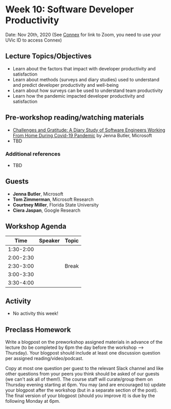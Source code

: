 # Week 10: Software Developer Productivity

Date: Nov 20th, 2020
(See [Connex]( https://connex.csc.uvic.ca/portal/site/emse2020) for link to Zoom, you need to use your UVic ID to access Connex)

## Lecture Topics/Objectives

- Learn about the factors that impact with developer productivity and satisfaction
- Learn about methods (surveys and diary studies) used to understand and predict developer productivity and well-being
- Learn about how surveys can be used to understand team productivity
- Learn how the pandemic impacted developer productivity and satisfaction

## Pre-workshop reading/watching materials
- [Challenges and Gratitude: A Diary Study of Software Engineers Working From Home During Covid-19 Pandemic](https://www.microsoft.com/en-us/research/publication/challenges-and-gratitude-a-diary-study-of-software-engineers-working-from-home-during-covid-19-pandemic/) by Jenna Butler, Microsoft
- TBD


### Additional references
- TBD

## Guests
- **Jenna Butler**, Microsoft
- **Tom Zimmerman**, Microsoft Research
- **Courtney Miller**, Florida State University
- **Ciera Jaspan**, Google Research

## Workshop Agenda 

| Time | Speaker | Topic | 
| ------- | ------------------- | --------------------------------- | 
| 1:30-2:00 |  |  | 
| 2:00-2:30 |  |  |
| 2:30-3:00 |  | Break |
| 3:00-3:30 | | |
| 3:30-4:00 | | |


## Activity
- No activity this week!

## Preclass Homework

Write a blogpost on the preworkshop assigned materials in advance of the lecture 
(to be completed by 6pm the day before the workshop --> Thursday).
Your blogpost should include at least one discussion question per assigned reading/video/podcast.

Copy at most one question per guest to the relevant Slack channel and like other questions from your peers you think should be asked of our guests 
(we can't ask all of them!). 
The course staff will curate/group them on Thursday evening starting at 6pm. 
You may (and are encouraged to) update your blogpost after the workshop (but in a separate section of the post). 
The final version of your blogpost (should you improve it) is due by the following Monday at 6pm.
